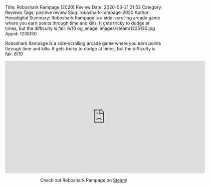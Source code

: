 Title: Roboshark Rampage (2020) Review
Date: 2020-03-21 21:53
Category: Reviews
Tags: positive review
Slug: roboshark-rampage-2020
Author: Hexadigital
Summary: Roboshark Rampage is a side-scrolling arcade game where you earn points through time and kills. It gets tricky to dodge at times, but the difficulty is fair. 6/10
og_image: images/steam/1235130.jpg
Appid: 1235130

Roboshark Rampage is a side-scrolling arcade game where you earn points through time and kills. It gets tricky to dodge at times, but the difficulty is fair. 6/10

<center><iframe src="https://www.youtube.com/embed/vnzsAqprgh4?feature=oembed" allow="accelerometer; autoplay; encrypted-media; gyroscope; picture-in-picture" width="640" height="360" frameborder="0"></iframe>

Check out Roboshark Rampage on [Steam](https://store.steampowered.com/app/1235130/?curator_clanid=34633900)!</center>
